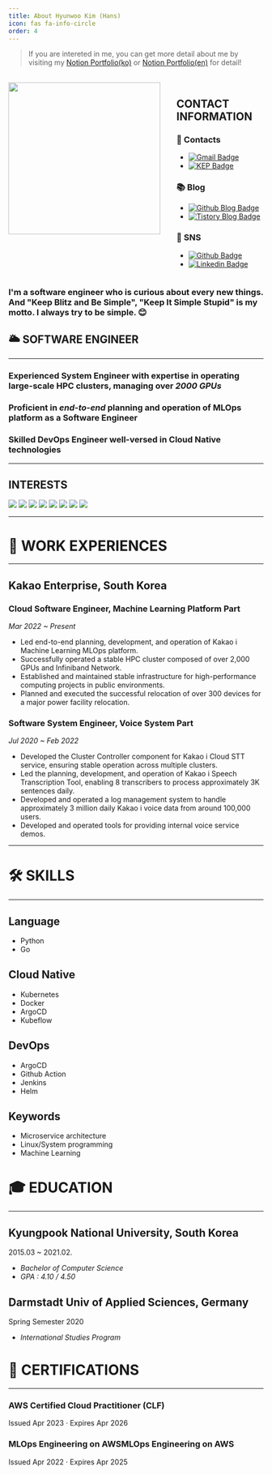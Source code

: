 ```yaml
---
title: About Hyunwoo Kim (Hans)
icon: fas fa-info-circle
order: 4
---
```


> If you are intereted in me, you can get more detail about me by visiting my [Notion Portfolio(ko)](https://bit.ly/3OLxAJE) or [Notion Portfolio(en)](https://bit.ly/3DOJRqp) for detail! 
<br>

<div style="display: flex; flex-direction: row;">
  <div style="margin-right: 2rem;">
    <img src="https://user-images.githubusercontent.com/37402136/143150326-e30ee110-7924-4350-928d-bfdade556128.jpeg" width="300">
  </div>
  <div>
    <h2>CONTACT INFORMATION</h2>
    <h3>📮 Contacts</h3>
    <ul>
      <li>
        <a href="mailto:qgusdngusdn@gmail.com">
          <img src="https://img.shields.io/badge/Gmail-d14836?style=flat-square&logo=Gmail&logoColor=white" alt="Gmail Badge">
        </a>
      </li>
      <li>
        <a href="mailto:hans.rw@kakaoenterprise.com">
          <img src="https://img.shields.io/badge/-KakaoEnterprise-yellow?style=flat-square&logoColor=white" alt="KEP Badge">
        </a>
      </li>
    </ul>
    <h3>📚 Blog</h3>
    <ul>
      <li>
        <a href="https://hhhyunwoo.github.io/">
          <img src="https://img.shields.io/badge/-GithubBlog-black?style=flat-square&logo=Github&logoColor=white" alt="Github Blog Badge">
        </a>
      </li>
      <li>
        <a href="https://qrlagusdn.tistory.com/">
          <img src="https://img.shields.io/badge/-TistoryBlog-black?style=flat-square&logoColor=white" alt="Tistory Blog Badge">
        </a>
      </li>
    </ul>
    <h3>🔗 SNS</h3>
    <ul>
      <li>
        <a href="https://github.com/hhhyunwoo">
          <img src="https://img.shields.io/badge/-Github-black?style=flat-square&logo=Github&logoColor=white" alt="Github Badge">
        </a>
      </li>
      <li>
        <a href="https://www.linkedin.com/in/qrlagusdn/">
          <img src="https://img.shields.io/badge/-LinkedIn-blue?style=flat-square&logo=Linkedin&logoColor=white" alt="Linkedin Badge">
        </a>
      </li>
    </ul>
  </div>
</div>

### I'm a software engineer who is curious about every new things. And "Keep Blitz and Be Simple", "Keep It Simple Stupid" is my motto. I always try to be simple. 😊

## 🌥 SOFTWARE ENGINEER

---
### Experienced System Engineer with expertise in operating large-scale HPC clusters, managing over ***2000 GPUs***

### Proficient in *end-to-end* planning and operation of **MLOps platform** as a Software Engineer

### Skilled **DevOps** Engineer well-versed in Cloud Native technologies

---

## INTERESTS

<a><img src="https://img.shields.io/badge/Machine Learning-9F6D1B?style=flat-square&logo=ML&logoColor=white"/></a>
<a><img src="https://img.shields.io/badge/Cloud Native-926DCB?style=flat-square&logo=cloud&logoColor=blue"/></a>
<a><img src="https://img.shields.io/badge/MLops-A0F99C?style=flat-square&logo=ML&logoColor=white"/></a>
<a><img src="https://img.shields.io/badge/Python-ED9517?style=flat-square&logo=python&logoColor=white"/></a>
<a><img src="https://img.shields.io/badge/Javascript-E10098?style=flat-square&logo=Javascript&logoColor=white"/></a>
<a><img src="https://img.shields.io/badge/React-3B91C5?style=flat-square&logo=React&logoColor=white"/></a>
<a><img src="https://img.shields.io/badge/C-00599C?style=flat-square&logo=C%2B%2B&logoColor=white"/></a>
<a><img src="https://img.shields.io/badge/CSS-926DBB?style=flat-square&logo=CSS3&logoColor=white"/></a>

---
# 🏢  WORK EXPERIENCES

---

## Kakao Enterprise, South Korea

### Cloud Software Engineer, Machine Learning Platform Part

*Mar 2022 ~ Present*

- Led end-to-end planning, development, and operation of Kakao i Machine Learning MLOps platform.
- Successfully operated a stable HPC cluster composed of over 2,000 GPUs and Infiniband Network.
- Established and maintained stable infrastructure for high-performance computing projects in public environments.
- Planned and executed the successful relocation of over 300 devices for a major power facility relocation.

### Software System Engineer, Voice System Part

*Jul 2020 ~ Feb 2022*

- Developed the Cluster Controller component for Kakao i Cloud STT service, ensuring stable operation across multiple clusters.
- Led the planning, development, and operation of Kakao i Speech Transcription Tool, enabling 8 transcribers to process approximately 3K sentences daily.
- Developed and operated a log management system to handle approximately 3 million daily Kakao i voice data from around 100,000 users.
- Developed and operated tools for providing internal voice service demos.

---
# 🛠  SKILLS

---

## Language

- Python
- Go

## Cloud Native

- Kubernetes
- Docker
- ArgoCD
- Kubeflow

## DevOps

- ArgoCD
- Github Action
- Jenkins
- Helm

## Keywords

- Microservice architecture
- Linux/System programming
- Machine Learning

# 🎓  EDUCATION

---

## Kyungpook National University, South Korea

2015.03 ~ 2021.02.

- *Bachelor of Computer Science*
- *GPA : 4.10 / 4.50*

## Darmstadt Univ of Applied Sciences, Germany

Spring Semester 2020

- *International Studies Program*

# 📜 CERTIFICATIONS

---

### AWS Certified Cloud Practitioner (CLF)

Issued Apr 2023 · Expires Apr 2026

### MLOps Engineering on AWSMLOps Engineering on AWS

Issued Apr 2022 · Expires Apr 2025
